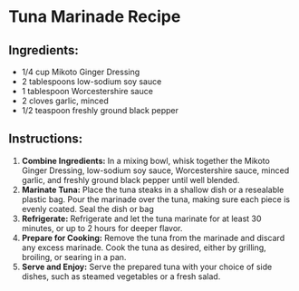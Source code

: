 # Tuna Marinade Recipe 

## Ingredients:
- 1/4 cup Mikoto Ginger Dressing
- 2 tablespoons low-sodium soy sauce
- 1 tablespoon Worcestershire sauce
- 2 cloves garlic, minced
- 1/2 teaspoon freshly ground black pepper

## Instructions:
1. **Combine Ingredients:** In a mixing bowl, whisk together the Mikoto Ginger Dressing, low-sodium soy sauce, Worcestershire sauce, minced garlic, and freshly ground black pepper until well blended.
2. **Marinate Tuna:** Place the tuna steaks in a shallow dish or a resealable plastic bag. Pour the marinade over the tuna, making sure each piece is evenly coated. Seal the dish or bag
3. **Refrigerate:** Refrigerate and let the tuna marinate for at least 30 minutes, or up to 2 hours for deeper flavor.
4. **Prepare for Cooking:** Remove the tuna from the marinade and discard any excess marinade. Cook the tuna as desired, either by grilling, broiling, or searing in a pan.
5. **Serve and Enjoy:** Serve the prepared tuna with your choice of side dishes, such as steamed vegetables or a fresh salad.
